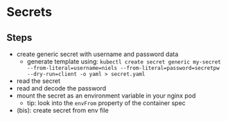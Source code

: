 # Secrets

## Steps

- create generic secret with username and password data
  - generate template using: `kubectl create secret generic my-secret --from-literal=username=niels --from-literal=password=secretpw --dry-run=client -o yaml > secret.yaml`
- read the secret
- read and decode the password
- mount the secret as an environment variable in your nginx pod
  - tip: look into the `envFrom` property of the container spec
- (bis): create secret from env file
